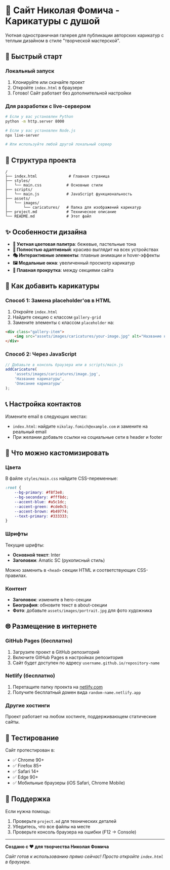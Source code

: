 # 🎨 Сайт Николая Фомича - Карикатуры с душой

Уютная одностраничная галерея для публикации авторских карикатур с теплым дизайном в стиле "творческой мастерской".

## 🚀 Быстрый старт

### Локальный запуск
1. Клонируйте или скачайте проект
2. Откройте `index.html` в браузере
3. Готово! Сайт работает без дополнительной настройки

### Для разработки с live-сервером
```bash
# Если у вас установлен Python
python -m http.server 8000

# Если у вас установлен Node.js
npx live-server

# Или используйте любой другой локальный сервер
```

## 📁 Структура проекта
```
/
├── index.html              # Главная страница
├── styles/
│   └── main.css           # Основные стили
├── scripts/
│   └── main.js            # JavaScript функциональность
├── assets/
│   └── images/
│       └── caricatures/   # Папка для изображений карикатур
├── project.md             # Техническое описание
└── README.md              # Этот файл
```

## ✨ Особенности дизайна

- **🎨 Уютная цветовая палитра**: бежевые, пастельные тона
- **📱 Полностью адаптивный**: красиво выглядит на всех устройствах
- **🎭 Интерактивные элементы**: плавные анимации и hover-эффекты
- **🖼️ Модальные окна**: увеличенный просмотр карикатур
- **📜 Плавная прокрутка**: между секциями сайта

## 🔧 Как добавить карикатуры

### Способ 1: Замена placeholder'ов в HTML
1. Откройте `index.html`
2. Найдите секцию с классом `gallery-grid`
3. Замените элементы с классом `placeholder` на:
```html
<div class="gallery-item">
    <img src="assets/images/caricatures/your-image.jpg" alt="Название карикатуры">
</div>
```

### Способ 2: Через JavaScript
```javascript
// Добавьте в консоль браузера или в scripts/main.js
addCaricature(
    'assets/images/caricatures/image.jpg', 
    'Название карикатуры', 
    'Описание карикатуры'
);
```

## 📞 Настройка контактов

Измените email в следующих местах:
- `index.html`: найдите `nikolay.fomich@example.com` и замените на реальный email
- При желании добавьте ссылки на социальные сети в header и footer

## 🎯 Что можно кастомизировать

### Цвета
В файле `styles/main.css` найдите CSS-переменные:
```css
:root {
    --bg-primary: #f8f3e8;
    --bg-secondary: #fff8dc;
    --accent-blue: #a5c1dc;
    --accent-green: #cde0c5;
    --accent-brown: #b49774;
    --text-primary: #333333;
}
```

### Шрифты
Текущие шрифты:
- **Основной текст**: Inter
- **Заголовки**: Amatic SC (рукописный стиль)

Можно заменить в `<head>` секции HTML и соответствующих CSS-правилах.

### Контент
- **Заголовок**: измените в hero-секции
- **Биография**: обновите текст в about-секции
- **Фото**: добавьте `assets/images/portrait.jpg` для фото художника

## 🌐 Размещение в интернете

### GitHub Pages (бесплатно)
1. Загрузите проект в GitHub репозиторий
2. Включите GitHub Pages в настройках репозитория
3. Сайт будет доступен по адресу `username.github.io/repository-name`

### Netlify (бесплатно)
1. Перетащите папку проекта на [netlify.com](https://netlify.com)
2. Получите бесплатный домен вида `random-name.netlify.app`

### Другие хостинги
Проект работает на любом хостинге, поддерживающем статические сайты.

## 📱 Тестирование

Сайт протестирован в:
- ✅ Chrome 90+
- ✅ Firefox 85+
- ✅ Safari 14+
- ✅ Edge 90+
- ✅ Мобильные браузеры (iOS Safari, Chrome Mobile)

## 🤝 Поддержка

Если нужна помощь:
1. Проверьте `project.md` для технических деталей
2. Убедитесь, что все файлы на месте
3. Проверьте консоль браузера на ошибки (F12 → Console)

---

**Создано с ❤️ для творчества Николая Фомича**

*Сайт готов к использованию прямо сейчас! Просто откройте `index.html` в браузере.* 